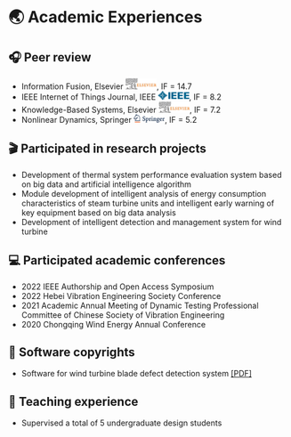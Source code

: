 # 🌏 Academic Experiences

## 🎧 Peer review

- Information Fusion, Elsevier <img src='./images/Elsevier.png' style='width: 4em;'>, IF = 14.7
- IEEE Internet of Things Journal, IEEE <img src='./images/IEEE.png' style='width: 4em;'>, IF = 8.2
- Knowledge-Based Systems, Elsevier <img src='./images/Elsevier.png' style='width: 4em;'>, IF = 7.2
- Nonlinear Dynamics, Springer <img src='./images/springer.png' style='width: 4em;'>, IF = 5.2

## 🎬 Participated in research projects

- Development of thermal system performance evaluation system based on big data and artificial intelligence algorithm
- Module development of intelligent analysis of energy consumption characteristics of steam turbine units and intelligent early warning of key equipment based on big data analysis
- Development of intelligent detection and management system for wind turbine

## 💻 Participated academic conferences

- 2022 IEEE Authorship and Open Access Symposium
- 2022 Hebei Vibration Engineering Society Conference
- 2021 Academic Annual Meeting of Dynamic Testing Professional Committee of Chinese Society of Vibration Engineering
- 2020 Chongqing Wind Energy Annual Conference

## 📄 Software copyrights

- Software for wind turbine blade defect detection system <a href='../files/rz.pdf '><i class="fa fa-file-pdf"></i>[PDF]</a>

## 📐 Teaching experience

- Supervised a total of 5 undergraduate design students